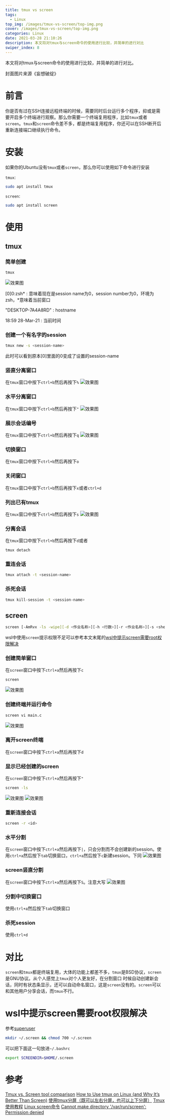 ```yaml
---
title: tmux vs screen
tags:
  - Linux
top_img: /images/tmux-vs-screen/top-img.png
cover: /images/tmux-vs-screen/top-img.png
categories: Linux
date: 2021-03-28 21:10:26
description: 本文将对tmux与screen命令的使用进行比较，并简单的进行对比
swiper_index: 8
---
```



本文将对tmux与screen命令的使用进行比较，并简单的进行对比。

封面图片来源《妄想破绽》
<!--more-->

# 前言
你是否有过在SSH连接远程终端的时候，需要同时后台运行多个程序，抑或是需要开启多个终端进行观察。那么你需要一个终端复用程序，比如`tmux`或者`screen`。`tmux`和`screen`命令差不多，都是终端复用程序，你还可以在SSH断开后重新连接端口继续执行命令。

# 安装
如果你的Ubuntu没有`tmux`或者`screen`，那么你可以使用如下命令进行安装

`tmux`:
```bash
sudo apt install tmux
```

`screen`:
```bash
sudo apt install screen
```

# 使用
## tmux
### 简单创建
```bash
tmux
```
![效果图](/images/tmux-vs-screen/simple-tmux.png)

[0]0:zsh* : 意味着现在是session name为0，session number为0，环境为zsh，*意味着当前窗口

"DESKTOP-7A4A8RD" : hostname

18:59 28-Mar-21 : 当前时间

### 创建一个有名字的session
```bash
tmux new -s <session-name>
```
此时可以看到原本[0]里面的0变成了设置的session-name

### 竖直分离窗口
在`tmux`窗口中按下`ctrl+b`然后再按下`%`
![效果图](/images/tmux-vs-screen/tmux-vertically.png)

### 水平分离窗口
在`tmux`窗口中按下`ctrl+b`然后再按下`"`
![效果图](/images/tmux-vs-screen/tmux-horizontally.png)

### 展示会话编号
在`tmux`窗口中按下`ctrl+b`然后再按下`q`
![效果图](/images/tmux-vs-screen/tmux-number.png)

### 切换窗口
在`tmux`窗口中按下`ctrl+b`然后再按下`o`

### 关闭窗口
在`tmux`窗口中按下`ctrl+b`然后再按下`x`或者`ctrl+d`

### 列出已有tmux
在`tmux`窗口中按下`ctrl+b`然后再按下`s`
![效果图](/images/tmux-vs-screen/tmux-list.png)

### 分离会话
在`tmux`窗口中按下`ctrl+b`然后再按下`d`或者
```bash
tmux detach
```

### 重连会话
```bash
tmux attach -t <session-name>
```

### 杀死会话
```bash
tmux kill-session -t <session-name>
```

## screen
```bash
screen [-AmRvx -ls -wipe][-d <作业名称>][-h <行数>][-r <作业名称>][-s <shell>][-S <作业名称>]
```
wsl中使用`screen`提示权限不足可以参考本文末尾的[wsl中提示screen需要root权限解决](#wsl中提示screen需要root权限解决)

### 创建简单窗口
在`screen`窗口中按下`ctrl+a`然后再按下`c`
```bash
screen
```
![效果图](/images/tmux-vs-screen/simple-screen.png)

### 创建终端并运行命令
```bash
screen vi main.c
```
![效果图](/images/tmux-vs-screen/screen-simple-command.png)

### 离开screen终端
在`screen`窗口中按下`ctrl+a`然后再按下`d`

### 显示已经创建的screen
在`screen`窗口中按下`ctrl+a`然后再按下`"`
```bash
screen -ls
```
![效果图](/images/tmux-vs-screen/screen-list.png)
![效果图](/images/tmux-vs-screen/screen-list2.png)

### 重新连接会话
```bash
screen -r <id>
```

### 水平分割
在`screen`窗口中按下`ctrl+a`然后再按下`|`，只会分割而不会创建新的session。使用`ctrl+a`然后按下`tab`切换窗口，`ctrl+a`然后按下`c`新建session。下同
![效果图](/images/tmux-vs-screen/screen-horizontally.png)

### screen竖直分割
在`screen`窗口中按下`ctrl+a`然后再按下`S`。注意大写
![效果图](/images/tmux-vs-screen/screen-vertically.png)

### 分割中切换窗口
使用`ctrl+a`然后按下`tab`切换窗口

### 杀死session
使用`ctrl+d`

# 对比
`screen`和`tmux`都是终端复用，大体的功能上都差不多，`tmux`是BSD协议，`screen`是GNU协议。从个人感觉上`tmux`对个人更友好，在分割窗口 时候自动创建新会话，同时有状态条显示，还可以自动命名窗口，这是`screen`没有的。`screen`可以和其他用户分享会话，而`tmux`不行。

# wsl中提示screen需要root权限解决
参考[superuser](https://superuser.com/questions/1195962/cannot-make-directory-var-run-screen-permission-denied)
```bash
mkdir ~/.screen && chmod 700 ~/.screen
```
可以把下面这一句放进`~/.bashrc`
```bash
export SCREENDIR=$HOME/.screen
```

# 参考
[Tmux vs. Screen tool comparison](https://linuxhint.com/tmux_vs_screen/)
[How to Use tmux on Linux (and Why It’s Better Than Screen)](https://www.howtogeek.com/671422/how-to-use-tmux-on-linux-and-why-its-better-than-screen/)
[使用tmux分屏（既可以左右分屏，也可以上下分屏）](https://blog.csdn.net/yuanxinfei920/article/details/78712990)
[Tmux 使用教程](http://www.ruanyifeng.com/blog/2019/10/tmux.html)
[Linux screen命令](https://www.runoob.com/linux/linux-comm-screen.html)
[Cannot make directory '/var/run/screen': Permission denied](https://superuser.com/questions/1195962/cannot-make-directory-var-run-screen-permission-denied)